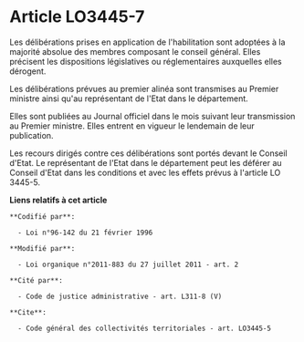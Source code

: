 # Article LO3445-7

Les délibérations prises en application de l'habilitation sont adoptées à la majorité absolue des membres composant le
conseil général. Elles précisent les dispositions législatives ou réglementaires auxquelles elles dérogent. 

Les délibérations prévues au premier alinéa sont transmises au Premier ministre ainsi qu'au représentant de l'Etat dans le
département. 

Elles sont publiées au Journal officiel dans le mois suivant leur transmission au Premier ministre. Elles entrent en vigueur
le lendemain de leur publication. 

Les recours dirigés contre ces délibérations sont portés devant le Conseil d'Etat. Le représentant de l'Etat dans le
département peut les déférer au Conseil d'Etat dans les conditions et avec les effets prévus à l'article LO 3445-5.

**Liens relatifs à cet article**

	**Codifié par**:

	  - Loi n°96-142 du 21 février 1996

	**Modifié par**:

	  - Loi organique n°2011-883 du 27 juillet 2011 - art. 2

	**Cité par**:

	  - Code de justice administrative - art. L311-8 (V)

	**Cite**:

	  - Code général des collectivités territoriales - art. LO3445-5
